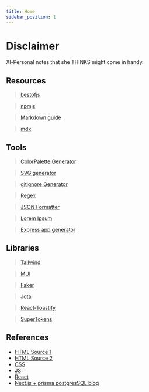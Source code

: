 ```yaml
---
title: Home
sidebar_position: 1
---
```


# Disclaimer

Xl-Personal notes that she THINKS might come in handy.

## Resources

> [bestofjs](https://bestofjs.org/)

> [npmjs](https://www.npmjs.com/)

> [Markdown guide](https://www.markdownguide.org/basic-syntax/)

> [mdx](https://mdxjs.com/)

## Tools

> [ColorPalette Generator](https://mycolor.space/)

> [SVG generator](http://svgicons.sparkk.fr/)

> [gitignore Generator](https://www.toptal.com/developers/gitignore)

> [Regex](https://regex101.com/)

> [JSON Formatter](https://jsonformatter.curiousconcept.com/)

> [Lorem Ipsum](https://loremipsum.io/)

> [Express app generator](https://expressjs.com/en/starter/generator.html)

## Libraries

> [Tailwind](https://tailwindcss.com/)

> [MUI](https://mui.com/)

> [Faker](https://fakerjs.dev/)

> [Jotai](https://jotai.org/)

> [React-Toastify](https://www.npmjs.com/package/react-toastify)

> [SuperTokens](https://supertokens.com/)

## References

- [HTML Source 1](https://developer.mozilla.org/en-US/docs/Web/HTML)
- [HTML Source 2](https://htmlcheatsheet.com/)
- [CSS](https://htmlcheatsheet.com/css/)
- [JS](https://htmlcheatsheet.com/js/)
- [React](https://www.freecodecamp.org/news/the-react-cheatsheet/)
- [Next.js + prisma postgresSQL blog](https://vercel.com/guides/nextjs-prisma-postgres)
